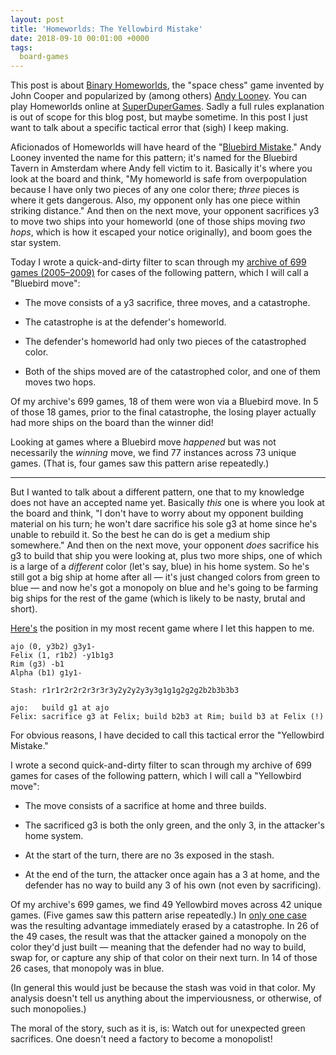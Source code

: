 ```yaml
---
layout: post
title: 'Homeworlds: The Yellowbird Mistake'
date: 2018-09-10 00:01:00 +0000
tags:
  board-games
---
```


This post is about [Binary Homeworlds](https://boardgamegeek.com/boardgame/14634/homeworlds), the "space chess" game invented by
John Cooper and popularized by (among others) [Andy Looney](http://www.wunderland.com/WTS/Andy/Games/ILoveHomeworlds.html).
You can play Homeworlds online at [SuperDuperGames](http://superdupergames.org/gameinfo.html?game=homeworlds).
Sadly a full rules explanation is out of scope for this blog post, but maybe sometime.
In this post I just want to talk about a specific tactical error that (sigh) I keep making.

Aficionados of Homeworlds will have heard of the "[Bluebird Mistake](https://www.youtube.com/watch?v=081STRjOFMw)."
Andy Looney invented the name for this pattern; it's named for the Bluebird Tavern in Amsterdam
where Andy fell victim to it. Basically it's where you look at the board and think, "My homeworld
is safe from overpopulation because I have only two pieces of any one color there; *three* pieces
is where it gets dangerous. Also, my opponent only has one piece within striking distance."
And then on the next move, your opponent sacrifices y3 to move two ships into your homeworld
(one of those ships moving *two hops*, which is how it escaped your notice originally), and
boom goes the star system.

Today I wrote a quick-and-dirty filter to scan through my
[archive of 699 games (2005–2009)](https://github.com/Quuxplusone/Homeworlds/tree/master/superdupergames-archive)
for cases of the following pattern, which I will call a "Bluebird move":

- The move consists of a y3 sacrifice, three moves, and a catastrophe.

- The catastrophe is at the defender's homeworld.

- The defender's homeworld had only two pieces of the catastrophed color.

- Both of the ships moved are of the catastrophed color, and one of them moves two hops.

Of my archive's 699 games, 18 of them were won via a Bluebird move.
In 5 of those 18 games, prior to the final catastrophe, the losing player actually had
more ships on the board than the winner did!

Looking at games where a Bluebird move *happened* but was not necessarily
the *winning* move, we find 77 instances across 73 unique games. (That is, four games saw this
pattern arise repeatedly.)

----

But I wanted to talk about a different pattern, one that to my knowledge does not have
an accepted name yet. Basically *this* one is where you look at the board and think,
"I don't have to worry about my opponent building material on his turn; he
won't dare sacrifice his sole g3 at home since he's unable to rebuild it. So the best he can
do is get a medium ship somewhere." And then on the next move, your opponent *does* sacrifice
his g3 to build that ship you were looking at, plus two more ships, one of which is a large of
a *different* color (let's say, blue) in his home system. So he's still got a big ship at home
after all — it's just changed colors from green to blue — and now he's got a monopoly on blue
and he's going to be farming big ships for the rest of the game (which is likely to be
nasty, brutal and short).

[Here's](http://superdupergames.org/?page=archive_play&gid=34553&idx=13) the position in my most recent game where I let this happen to me.

    ajo (0, y3b2) g3y1-
    Felix (1, r1b2) -y1b1g3
    Rim (g3) -b1
    Alpha (b1) g1y1-

    Stash: r1r1r2r2r2r3r3r3y2y2y2y3y3g1g1g2g2g2b2b3b3b3

    ajo:   build g1 at ajo
    Felix: sacrifice g3 at Felix; build b2b3 at Rim; build b3 at Felix (!)

For obvious reasons, I have decided to call this tactical error the "Yellowbird Mistake."

I wrote a second quick-and-dirty filter to scan through my archive of 699 games
for cases of the following pattern, which I will call a "Yellowbird move":

- The move consists of a sacrifice at home and three builds.

- The sacrificed g3 is both the only green, and the only 3, in the attacker's home system.

- At the start of the turn, there are no 3s exposed in the stash.

- At the end of the turn, the attacker once again has a 3 at home, and the defender has no way to build any 3 of his own (not even by sacrificing).

Of my archive's 699 games, we find 49 Yellowbird moves across 42 unique games.
(Five games saw this pattern arise repeatedly.)  In [only one case](http://superdupergames.org/?page=archive_play&gid=1695&idx=66)
was the resulting advantage immediately erased by a catastrophe.  In 26 of the 49 cases,
the result was that the attacker gained a monopoly on the color they'd just built — meaning
that the defender had no way to build, swap for, or capture any ship of that color on their next turn.
In 14 of those 26 cases, that monopoly was in blue.

(In general this would just be because the stash was void in that color. My analysis doesn't tell
us anything about the imperviousness, or otherwise, of such monopolies.)

The moral of the story, such as it is, is: Watch out for unexpected green sacrifices.
One doesn't need a factory to become a monopolist!
